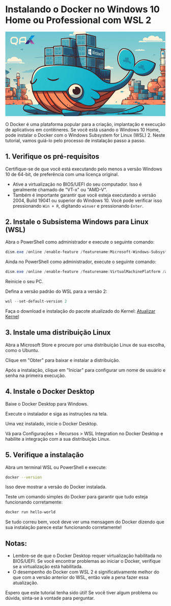 # Instalando o Docker no Windows 10 Home ou Professional com WSL 2

![poster](./.github/thumbnails/docker-wsl2.png)

O Docker é uma plataforma popular para a criação, implantação e execução de aplicativos em contêineres. Se você está usando o Windows 10 Home, pode instalar o Docker com o Windows Subsystem for Linux (WSL) 2. Neste tutorial, vamos guiá-lo pelo processo de instalação passo a passo.

## 1. Verifique os pré-requisitos

Certifique-se de que você está executando pelo menos a versão Windows 10 de 64-bit, de preferência com uma licença original.

- Ative a virtualização no BIOS/UEFI do seu computador. Isso é geralmente chamado de "VT-x" ou "AMD-V".
- Também é importante garantir que você esteja executando a versão 2004, Build 19041 ou superior do Windows 10. Você pode verificar isso pressionando `Win + R`, digitando `winver` e pressionando `Enter`.

## 2. Instale o Subsistema Windows para Linux (WSL)

Abra o PowerShell como administrador e execute o seguinte comando:

```powershell
dism.exe /online /enable-feature /featurename:Microsoft-Windows-Subsystem-Linux /all /norestart
```

Ainda no PowerShell como administrador, execute o seguinte comando:

```powershell
dism.exe /online /enable-feature /featurename:VirtualMachinePlatform /all /norestart
```

Reinicie o seu PC.

Defina a versão padrão do WSL para a versão 2:

```powershell
wsl --set-default-version 2
```

Faça o download e instalação do pacote atualizado do Kernel: [Atualizar Kernel](https://learn.microsoft.com/pt-pt/windows/wsl/install-manual#step-4---download-the-linux-kernel-update-package)

## 3. Instale uma distribuição Linux

Abra a Microsoft Store e procure por uma distribuição Linux de sua escolha, como o Ubuntu.

Clique em "Obter" para baixar e instalar a distribuição.

Após a instalação, clique em "Iniciar" para configurar um nome de usuário e senha na primeira execução.

## 4. Instale o Docker Desktop

Baixe o Docker Desktop para Windows.

Execute o instalador e siga as instruções na tela.

Uma vez instalado, inicie o Docker Desktop.

Vá para Configurações > Recursos > WSL Integration no Docker Desktop e habilite a integração com a sua distribuição Linux.

## 5. Verifique a instalação

Abra um terminal WSL ou PowerShell e execute:

```bash
docker --version
```

Isso deve mostrar a versão do Docker instalada.

Teste um comando simples do Docker para garantir que tudo esteja funcionando corretamente:

```bash
docker run hello-world
```

Se tudo correu bem, você deve ver uma mensagem do Docker dizendo que sua instalação parece estar funcionando corretamente!

## Notas:

- Lembre-se de que o Docker Desktop requer virtualização habilitada no BIOS/UEFI. Se você encontrar problemas ao iniciar o Docker, verifique se a virtualização está habilitada.
- O desempenho do Docker com WSL 2 é significativamente melhor do que com a versão anterior do WSL, então vale a pena fazer essa atualização.

Espero que este tutorial tenha sido útil! Se você tiver algum problema ou dúvida, sinta-se à vontade para perguntar.
